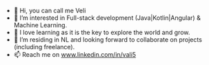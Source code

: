 - 👋 Hi, you can call me Veli
- 👀 I’m interested in Full-stack development (Java|Kotlin|Angular) & Machine Learning.
- 🌱 I love learning as it is the key to explore the world and grow.
- 💞️ I’m residing in NL and looking forward to collaborate on projects (including freelance).
- 📫 Reach me on www.linkedin.com/in/vali5

<!---
velicaferov5/velicaferov5 is a ✨ special ✨ repository because its `README.md` (this file) appears on your GitHub profile.
You can click the Preview link to take a look at your changes.
--->
